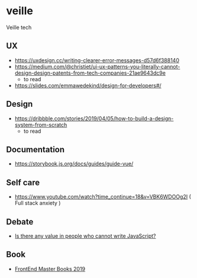 # veille
Veille tech


## UX
- https://uxdesign.cc/writing-clearer-error-messages-d57d6f388140
- https://medium.com/@christiet/ui-ux-patterns-you-literally-cannot-design-design-patents-from-tech-companies-21ae9643dc9e
  - to read
- https://slides.com/emmawedekind/design-for-developers#/


## Design
- https://dribbble.com/stories/2019/04/05/how-to-build-a-design-system-from-scratch
  - to read

## Documentation
- https://storybook.js.org/docs/guides/guide-vue/

## Self care
- https://www.youtube.com/watch?time_continue=18&v=VBK6WDOOg2I ( Full stack anxiety )

## Debate
- [Is there any value in people who cannot write JavaScript?](https://medium.com/@mandy.michael/is-there-any-value-in-people-who-cannot-write-javascript-d0a66b16de06)

## Book
- [FrontEnd Master Books 2019](https://frontendmasters.com/books/front-end-handbook/2019/#0)
